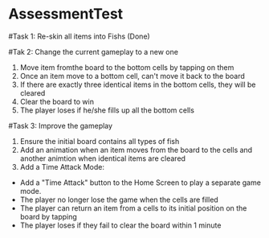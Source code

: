 # AssessmentTest
 
#Task 1:
Re-skin all items into Fishs (Done)

#Tak 2: Change the current gameplay to a new one
1. Move item fromthe board to the bottom cells by tapping on them
2. Once an item move to a bottom cell, can't move it back to the board
3. If there are exactly three identical items in the bottom cells, they will be cleared
4. Clear the board to win
5. The player loses if he/she fills up all the bottom cells

#Task 3: Improve the gameplay
1. Ensure the initial board contains all types of fish
2. Add an animation when an item moves from the board to the cells and another animtion when identical items are cleared
3. Add a Time Attack Mode:
  - Add a "Time Attack" button to the Home Screen to play a separate game mode.
  - The player no longer lose the game when the cells are filled
  - The player can return an item from a cells to its initial position on the board by tapping
  - The player loses if they fail to clear the board within 1 minute